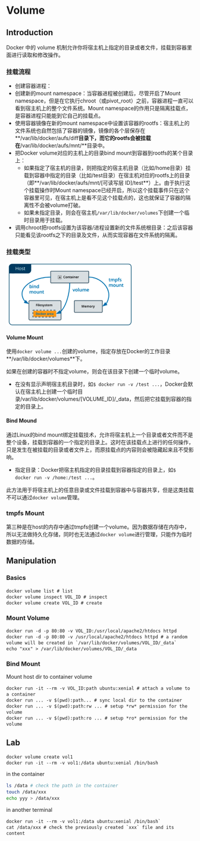# Volume
## Introduction

Docker 中的 volume 机制允许你将宿主机上指定的目录或者文件，挂载到容器里面进行读取和修改操作。

### 挂载流程

- 创建容器进程：
- 创建新的mount namespace：当容器进程被创建后，尽管开启了Mount namespace，但是在它执行chroot（或pivot_root）之前，容器进程一直可以看到宿主机上的整个文件系统。Mount namespace的作用只是隔离挂载点，是容器进程只能能到它自己的挂载点。
- 使用容器镜像在新的mount namespace中设置该容器的rootfs：宿主机上的文件系统也自然包括了容器的镜像，镜像的各个层保存在**/var/lib/docker/aufs/diff**目录下，而它的rootfs会被挂载在**/var/lib/docker/aufs/mnt/**目录中。
- 把Docker volume对应的主机上的目录bind mount到容器到rootfs的某个目录上：
  - 如果指定了宿主机的目录，则把指定的宿主机目录（比如/home目录）挂载到容器中指定的目录（比如/test目录）在宿主机对应的rootfs上的目录（即**/var/lib/docker/aufs/mnt/[可读写层 ID]/test**）上。由于执行这个挂载操作时Mount namespace已经开启，所以这个挂载事件只在这个容器里可见，在宿主机上是看不见这个挂载点的，这也就保证了容器的隔离性不会被volume打破。
  - 如果未指定目录，则会在宿主机``/var/lib/docker/volumes``下创建一个临时目录用于挂载。
- 调用chroot把rootfs设置为该容器/进程设置新的文件系统根目录：之后该容器只能看见该rootfs之下的目录及文件，从而实现容器在文件系统的隔离。

### 挂载类型

<img src="figures/image-20200206144000096.png" alt="image-20200206144000096" style="zoom:33%;" />

#### Volume Mount

使用``docker volume ...``创建的volume，指定存放在Docker的工作目录**/var/lib/docker/volumes**下。

如果在创建的容器时不指定volume，则会在该目录下创建一个临时volume。

- 在没有显示声明宿主机目录时，如``$ docker run -v /test ...``，Docker会默认在宿主机上创建一个临时目录/var/lib/docker/volumes/[VOLUME_ID]/_data，然后把它挂载到容器的指定的目录上。

#### Bind Mound

通过Linux的bind mount绑定挂载技术，允许将宿主机上一个目录或者文件而不是整个设备，挂载到容器的一个指定的目录上。这时在该挂载点上进行的任何操作，只是发生在被挂载的目录或者文件上，而原挂载点的内容则会被隐藏起来且不受影响。

- 指定目录：Docker把宿主机指定的目录挂载到容器指定的目录上，如``$ docker run -v /home:/test ...``。

此方法用于将宿主机上的任意目录或文件挂载到容器中与容器共享，但是这类挂载不可以通过``docker volume``管理。

### tmpfs Mount

第三种是在host的内存中通过tmpfs创建一个volume。因为数据存储在内存中，所以无法做持久化存储，同时也无法通过``docker volume``进行管理，只能作为临时数据的存储。


## Manipulation

### Basics

```shell
docker volume list # list
docker volume inspect VOL_ID # inspect
docker volume create VOL_ID # create
```

### Mount Volume

```shell
docker run -d -p 80:80 -v VOL_ID:/usr/local/apache2/htdocs httpd
docker run -d -p 80:80 -v /usr/local/apache2/htdocs httpd # a random volume will be created in `/var/lib/docker/volumes/VOL_ID/_data`
echo "xxx" > /var/lib/docker/volumes/VOL_ID/_data
```

### Bind Mount
Mount host dir to container volume

```shell
docker run -it --rm -v VOL_ID:path ubuntu:xenial # attach a volume to a container
docker run ... -v $(pwd):path... # sync local dir to the container
docker run ... -v $(pwd):path:rw ... # setup *rw* permission for the volume
docker run ... -v $(pwd):path:ro ... # setup *ro* permission for the volume
```

## Lab

```shell
docker volume create vol1
docker run -it --rm -v vol1:/data ubuntu:xenial /bin/bash
```

in the container
```bash
ls /data # check the path in the container
touch /data/xxx
echo yyy > /data/xxx
```

in another terminal
```shell
docker run -it --rm -v vol1:/data ubuntu:xenial /bin/bash`
cat /data/xxx # check the previously created `xxx` file and its content
```
